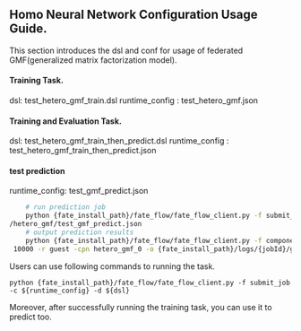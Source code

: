 ## Homo Neural Network Configuration Usage Guide.

This section introduces the dsl and conf for usage of federated GMF(generalized matrix factorization model).

#### Training Task.
dsl: test_hetero_gmf_train.dsl
runtime_config : test_hetero_gmf.json
  
#### Training and Evaluation Task.
dsl: test_hetero_gmf_train_then_predict.dsl
runtime_config : test_hetero_gmf_train_then_predict.json

#### test prediction
runtime_config: test_gmf_predict.json
```bash
    # run prediction job
    python {fate_install_path}/fate_flow/fate_flow_client.py -f submit_job -c examples/federatedrec-examples
/hetero_gmf/test_gmf_predict.json
    # output prediction results
    python {fate_install_path}/fate_flow/fate_flow_client.py -f component_output_data -j {jobId}  -p
 10000 -r guest -cpn hetero_gmf_0 -o {fate_install_path}/logs/{jobId}/guest/10000/hetero_gmf_0
```

   
Users can use following commands to running the task.
    
    python {fate_install_path}/fate_flow/fate_flow_client.py -f submit_job -c ${runtime_config} -d ${dsl}

Moreover, after successfully running the training task, you can use it to predict too.
